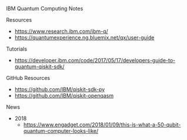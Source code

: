 
IBM Quantum Computing Notes

Resources
* https://www.research.ibm.com/ibm-q/
* https://quantumexperience.ng.bluemix.net/qx/user-guide


Tutorials
* https://developer.ibm.com/code/2017/05/17/developers-guide-to-quantum-qiskit-sdk/


GitHub Resources
* https://github.com/IBM/qiskit-sdk-py
* https://github.com/IBM/qiskit-openqasm


News
* 2018
  * https://www.engadget.com/2018/01/09/this-is-what-a-50-qubit-quantum-computer-looks-like/


